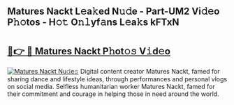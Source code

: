 ## Matures Nackt L𝚎a𝚔ed N𝚞𝚍e - Part-UM2 Vi𝚍𝚎o P𝚑𝚘tos - H𝚘𝚝 O𝚗𝚕yf𝚊ns L𝚎a𝚔s kFTxN

# <h2><a href="http://kfbaqh.oniu.top/?m=Matures+Nackt">🔗👉 🔴 Matures Nackt P𝚑ot𝚘𝚜 V𝚒d𝚎o</a></h2>

[![Matures Nackt Nu𝚍e𝚜](https://i.imgur.com/0qMVB7G.gif)](http://kfbaqh.oniu.top/?m=Matures+Nackt)
Digital content creator Matures Nackt, famed for sharing dance and lifestyle ideas, through performances and personal vlogs on social media. Selfless humanitarian worker Matures Nackt, famed for their commitment and courage in helping those in need around the world.  
